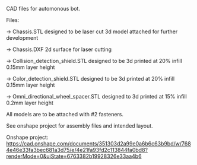 CAD files for automonous bot. 


Files:

-> Chassis.STL designed to be laser cut 3d model attached for further development

-> Chassis.DXF 2d surface for laser cutting

-> Collision_detection_shield.STL designed to be 3d printed at 20% infill 0.15mm layer height

-> Color_detection_shield.STL designed to be 3d printed at 20% infill 0.15mm layer height

-> Omni_directional_wheel_spacer.STL designed to 3d printed at 15% infill 0.2mm layer height


All models are to be attached with #2 fasteners. 


See onshape project for assembly files and intended layout.


Onshape project: https://cad.onshape.com/documents/351303d2a99e0a6b6c63b9bd/w/7684e46e33fa3bec681a3d75/e/4e21fa93fd2c113844fa0bd8?renderMode=0&uiState=6763382b19928326e33aa4b6
